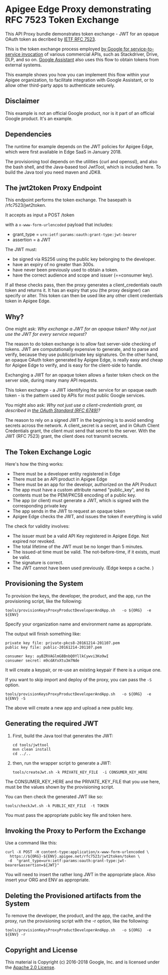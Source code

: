 # Apigee Edge Proxy demonstrating RFC 7523 Token Exchange

This API Proxy bundle demonstrates token exchange - JWT for an opaque OAuth token as decribed by [IETF RFC 7523](https://tools.ietf.org/html/rfc7523).

This is the token exchange process employed [by Google for service-to-service invocation](https://developers.google.com/identity/protocols/OAuth2ServiceAccount) of various commercial APIs, such as Stackdriver, Drive, DLP, and so on.  [Google Assistant](https://developers.google.com/actions/identity/oauth2-assertion-flow) also uses this flow to obtain tokens from external systems.

This example shows you how you can implement this flow within your Apigee organization, to facilitate integration with Google Assistant, or to allow other third-party apps to authenticate securely.


## Disclaimer

This example is not an official Google product, nor is it part of an official Google product. It's an example.


## Dependencies

The runtime for example depends on the JWT policies for Apigee Edge, which were first available in Edge SaaS in January 2018.

The provisioning tool depends on the utilities {curl and openssl}, and also the bash shell, and the Java-based tool JwtTool, which is included here. To build the Java tool you need maven and JDK8.


## The jwt2token Proxy Endpoint

This endpoint performs the token exchange. The basepath is /rfc7523/jwt2token.

It accepts as input a POST /token

with a `x-www-form-urlencoded` payload that includes:

* grant_type = `urn:ietf:params:oauth:grant-type:jwt-bearer`
* assertion = a JWT

The JWT must:
* be signed via RS256 using the public key belonging to the developer.
* have an expiry of no greater than 300s.
* have never been previously used to obtain a token.
* have the correct audience and scope and issuer (==consumer key).

If all these checks pass, then the proxy generates a client_credentials oauth token and
returns it. It has an expiry that you (the proxy designer) can specify or alter.  This
token can then be used like any other client credentials token in Apigee Edge.

## Why?

One might ask: _Why exchange a JWT for an opaque token? Why not just use the JWT for every service request?_

The reason to do token exchange is to allow fast server-side checking of tokens. JWT are
computationally expensive to generate, and to parse and verify, because they use
public/private key signatures. On the other hand, an opaque OAuth token generated by
Apigee Edge, is really easy and cheap for Apigee Edge to verify, and is easy for the client-side to handle.

Exchanging a JWT for an opaque token allows a faster token check on the server side, during many many API requests.

This token exchange - a JWT identifying the service for an opaque oauth token - is the pattern used by APIs for most public Google services.

You might also ask: _Why not just use a client-credentials grant, as described in [the OAuth Standard (RFC 6749)](https://tools.ietf.org/html/rfc6749)?_

The reason to rely on a signed JWT in the beginning is to avoid sending secrets across
the network. A client_secret is a secret, and in OAuth Client Credentials grant, the
client must send that secret to the server. With the JWT (RFC 7523) grant, the client
does not transmit secrets.


## The Token Exchange Logic

Here's how the thing works:
* There must be a developer entity registered in Edge
* There must be an API product in Apigee Edge
* There must be an app for the developr, authorized on the API Product
* The app must have a custom attribute named "public_key", and its contents must be the PEM/PKCS8 encoding of a public key.
* The app (or client) must generate a JWT, which is signed with the corresponding private key
* The app sends in the JWT to request an opaque token
* Apigee Edge checks the JWT, and issues the token if everything is valid

The check for validity involves:
* The issuer must be a valid API Key registered in Apigee Edge. Not expired nor revoked.
* The total lifetime of the JWT must be no longer than 5 minutes.
* The issued-at time must be valid.  The not-before-time, if it exists, must be valid.
* The signature is correct.
* The JWT cannot have been used previously.  (Edge keeps a cache. )


## Provisioning the System

To provision the keys, the developer, the product, and the app, run the provisioning script, like the following:

```
tools/provisionKeysProxyProductDeveloperAndApp.sh   -o ${ORG}  -e ${ENV}
```

Specify your organization name and environment name as appropriate.

The output will finish something like:

```
private key file: private-pkcs8-20161214-201107.pem
public key file: public-20161214-201107.pem

consumer key: ayBZRVAGlmG8BnbQ0YllkCywvi3Ko9wI
consumer secret: m9cdAYxXtu3m7Nde
```

It will create a keypair, or re-use an existing keypair if there is a unique one.


If you want to skip import and deploy of the proxy, you can pass the `-S` option.

```
tools/provisionKeysProxyProductDeveloperAndApp.sh   -o ${ORG}  -e ${ENV} -S
```

The above will create a new app and upload a new public key.


## Generating the required JWT

1. First, build the Java tool that generates the JWT:

   ```
   cd tools/jwttool
   mvn clean install
   cd ../..
   ```

2. then, run the wrapper script to generate a JWT:

   ```
   tools/createJwt.sh -k PRIVATE_KEY_FILE  -i CONSUMER_KEY_HERE
   ```

The CONSUMER_KEY_HERE and the PRIVATE_KEY_FILE that you use here, must be the values shown by
the provisioning script.

You can then check the generated JWT like so:

```
tools/checkJwt.sh -k PUBLIC_KEY_FILE  -t TOKEN
```

You must pass the appropriate public key file and token here.


## Invoking the Proxy to Perform the Exchange

Use a command like this:

```
curl -X POST -H content-type:application/x-www-form-urlencoded \
  https://${ORG}-${ENV}.apigee.net/rfc7523/jwt2token/token \
 -d  "grant_type=urn:ietf:params:oauth:grant-type:jwt-bearer&assertion=${JWT}"
```

You will need to insert the rather long JWT in the appropriate place.
Also insert your ORG and ENV as appropriate.


## Deleting the Provisioned artifacts from the System

To remove the developer, the product, and the app, the cache, and the proxy, run the provisioning script with the -r option, like the following:

```
tools/provisionKeysProxyProductDeveloperAndApp.sh   -o ${ORG}  -e ${ENV} -r

```

## Copyright and License

This material is Copyright (c) 2016-2018 Google, Inc.
and is licensed under the [Apache 2.0 License](LICENSE).
